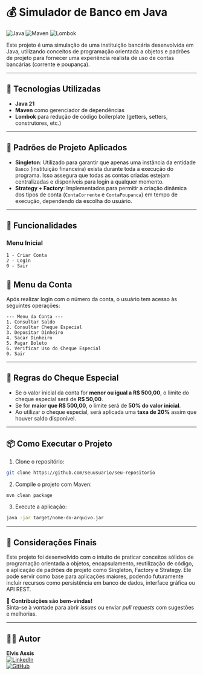 
# 💰 Simulador de Banco em Java

![Java](https://img.shields.io/badge/Java-21-blue?logo=java)
![Maven](https://img.shields.io/badge/Maven-Build-red?logo=apachemaven)
![Lombok](https://img.shields.io/badge/Lombok-%E2%9C%85-green?logo=lombok)

Este projeto é uma simulação de uma instituição bancária desenvolvida em Java, utilizando conceitos de programação orientada a objetos e padrões de projeto para fornecer uma experiência realista de uso de contas bancárias (corrente e poupança).

---

## 🧰 Tecnologias Utilizadas

- **Java 21**
- **Maven** como gerenciador de dependências
- **Lombok** para redução de código boilerplate (getters, setters, construtores, etc.)

---

## 🧠 Padrões de Projeto Aplicados

- **Singleton**: Utilizado para garantir que apenas uma instância da entidade `Banco` (instituição financeira) exista durante toda a execução do programa. Isso assegura que todas as contas criadas estejam centralizadas e disponíveis para login a qualquer momento.
- **Strategy + Factory**: Implementados para permitir a criação dinâmica dos tipos de conta (`ContaCorrente` e `ContaPoupanca`) em tempo de execução, dependendo da escolha do usuário.

---

## 📌 Funcionalidades

### Menu Inicial

```text
1 - Criar Conta
2 - Login
0 - Sair
```

## 🧾 Menu da Conta

Após realizar login com o número da conta, o usuário tem acesso às seguintes operações:

```text
--- Menu da Conta ---
1. Consultar Saldo
2. Consultar Cheque Especial
3. Depositar Dinheiro
4. Sacar Dinheiro
5. Pagar Boleto
6. Verificar Uso do Cheque Especial
0. Sair
```

---

## 🏦 Regras do Cheque Especial

- Se o valor inicial da conta for **menor ou igual a R$ 500,00**, o limite do cheque especial será de **R$ 50,00**.
- Se for **maior que R$ 500,00**, o limite será de **50% do valor inicial**.
- Ao utilizar o cheque especial, será aplicada uma **taxa de 20%** assim que houver saldo disponível.

---

## 📦 Como Executar o Projeto

1. Clone o repositório:

```bash
git clone https://github.com/seuusuario/seu-repositorio
```

2. Compile o projeto com Maven:

```bash
mvn clean package
```

3. Execute a aplicação:

```bash
java -jar target/nome-do-arquivo.jar
```

---

## 💬 Considerações Finais

Este projeto foi desenvolvido com o intuito de praticar conceitos sólidos de programação orientada a objetos, encapsulamento, reutilização de código, e aplicação de padrões de projeto como Singleton, Factory e Strategy. Ele pode servir como base para aplicações maiores, podendo futuramente incluir recursos como persistência em banco de dados, interface gráfica ou API REST.

🚀 **Contribuições são bem-vindas!**  
Sinta-se à vontade para abrir _issues_ ou enviar _pull requests_ com sugestões e melhorias.

---

## 🧑‍💻 Autor

**Elvis Assis**  
[![LinkedIn](https://img.shields.io/badge/-LinkedIn-0A66C2?style=flat&logo=linkedin&logoColor=white)](https://www.linkedin.com/in/elvis-assis)  
[![GitHub](https://img.shields.io/badge/-GitHub-181717?style=flat&logo=github&logoColor=white)](https://github.com/elvisasis)
